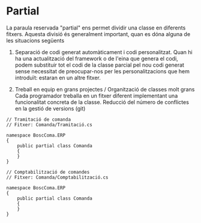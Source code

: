 # Partial

La paraula reservada "partial" ens permet dividir una classe en diferents fitxers. Aquesta divisió és generalment important, quan es dóna alguna de les situacions següents

1. Separació de codi generat automàticament i codi personalitzat. 
    Quan hi ha una actualització del framework o de l'eina que genera el codi, podem substituir tot el codi de la classe parcial pel nou codi generat sense necessitat de preocupar-nos per les personalitzacions que hem introduït: estaran en un altre fitxer.

2. Treball en equip en grans projectes / Organització de classes molt grans
    Cada programador treballa en un fitxer diferent implementant una funcionalitat concreta de la classe. 
    Reducció del número de conflictes en la gestió de versions (git)

```CSharp
// Tramitació de comanda
// Fitxer: Comanda/Tramitació.cs

namespace BoscComa.ERP
{
    public partial class Comanda
    {
    }
}

// Comptabilització de comandes
// Fitxer: Comanda/Comptabilització.cs

namespace BoscComa.ERP
{
    public partial class Comanda
    {
    }
}
```

